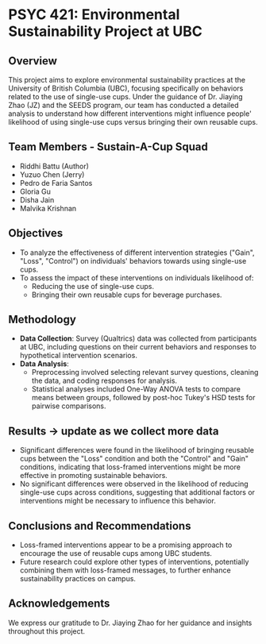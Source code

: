 # PSYC 421: Environmental Sustainability Project at UBC

## Overview

This project aims to explore environmental sustainability practices at the University of British Columbia (UBC), focusing specifically on behaviors related to the use of single-use cups. Under the guidance of Dr. Jiaying Zhao (JZ) and the SEEDS program, our team has conducted a detailed analysis to understand how different interventions might influence people' likelihood of using single-use cups versus bringing their own reusable cups.

## Team Members - Sustain-A-Cup Squad

- Riddhi Battu (Author)
- Yuzuo Chen (Jerry)
- Pedro de Faria Santos
- Gloria Gu
- Disha Jain
- Malvika Krishnan

## Objectives

- To analyze the effectiveness of different intervention strategies ("Gain", "Loss", "Control") on individuals' behaviors towards using single-use cups.
- To assess the impact of these interventions on individuals likelihood of:
  - Reducing the use of single-use cups.
  - Bringing their own reusable cups for beverage purchases.

## Methodology

- **Data Collection**: Survey (Qualtrics) data was collected from participants at UBC, including questions on their current behaviors and responses to hypothetical intervention scenarios.
- **Data Analysis**:
  - Preprocessing involved selecting relevant survey questions, cleaning the data, and coding responses for analysis.
  - Statistical analyses included One-Way ANOVA tests to compare means between groups, followed by post-hoc Tukey's HSD tests for pairwise comparisons.

## Results -> update as we collect more data

- Significant differences were found in the likelihood of bringing reusable cups between the "Loss" condition and both the "Control" and "Gain" conditions, indicating that loss-framed interventions might be more effective in promoting sustainable behaviors.
- No significant differences were observed in the likelihood of reducing single-use cups across conditions, suggesting that additional factors or interventions might be necessary to influence this behavior.

## Conclusions and Recommendations

- Loss-framed interventions appear to be a promising approach to encourage the use of reusable cups among UBC students.
- Future research could explore other types of interventions, potentially combining them with loss-framed messages, to further enhance sustainability practices on campus.

## Acknowledgements

We express our gratitude to Dr. Jiaying Zhao for her guidance and insights throughout this project.
